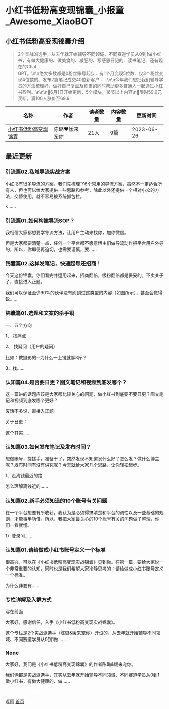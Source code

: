 # 小红书低粉高变现锦囊_小报童_Awesome_XiaoBOT

## 小红书低粉高变现锦囊介绍
> 2个实战派选手，从去年就开始辅导不同领域、不同赛道学员从0到1做小红书，有做大健康的、做美食的、减肥的、写感恩日记的、读书笔记、还有现在的Chat  
GPT。\n\n绝大多数都是0粉丝账号起步，有1个月变现5位数、仅3个粉丝变现4位数的、发布2篇笔记成交40位新客户……\n\n今年我们想把我们辅导学员的方法梳理好，做好自己复盘及积累的同时帮助更多普通人一起通过小红书盈利。\n\n\n📌6月1日开始更新，5个模块，16节以上内容\n📣限时59.9元买断，满100人涨价至69.9  
  


|名称|作者|读者数量|内容数量|更新时间|
|---|---|---|---|---|
|[小红书低粉高变现锦囊](https://xiaobot.net/p/KYM001?refer=9c3f1c95-a052-465a-9902-f6d75080262a)|陈璐❤️媛来宠你|21人|9篇|2023-06-26|

## 最近更新
### 引流篇02.私域导流实战方案

小红书有很多导流的方案，我们先梳理了6个常用的导流方案，虽然不一定适合所有人，但也可以给大家提供一些思路和参考，除此以外还提供一个相对小众的方法，交替使用，就不容易被系统抓包拉。

<......

### 引流篇01.如何构建导流SOP？

我相信大家都想要学导流方法，让用户主动来找你，加你微信。

但是大家都要清楚一点，任何一个平台都不愿意博主们做导流动作把平台用户外导的，所以，你即便再迫切，也需要谨慎，要......

### 锦囊篇02.这样发笔记，快速起号还招商！

今天这份锦囊，你们看完并运用起来，招商翻倍，吸粉翻倍都是妥妥的。不卖关子了，直接进入正题。

我们可以保证至少90%的伙伴没有刷到过这类型的内容（如图所示），甚至会觉得说......

### 锦囊篇01.选题和文案的杀手锏

一．五个方向

1、 找痛点

2、 找疑问（用户的疑问）

比如：教摄影的--为什么一上镜就胖3斤？

3、找......

### 认知篇04.是否要日更？图文笔记和视频到底发哪个？

这一篇讲的话题应该是大家都比较关心的问题，做小红书到底要不要日更？图文笔记和视频到底发哪个更好？

废话不多说，直接入正题。

关于日更：

这个其实......

### 认知篇03.如何发布笔记及发布时间？

想做账号，搓搓手，准备干了，突然发现不知道发什么好？怎么发？做什么博主呢？发布时间有没有讲究呢？今天就给大家几个思路，让你轻松起步。

1、走离钱最近的路

怎么理解离钱近的......

### 认知篇02.新手必须知道的10个账号有关问题

在一个平台想要有所收获，我认为是必须得搞清楚和平台的调性以及一些基础的规则，才能事半功倍。所以，我把大家最关心的10个账号有关的问题做了整理，你们一看就懂。

1）登录问......

### 认知篇01.请给做成小红书账号定义一个标准

很高兴，可以在《小红书低粉高变现实战锦囊》见到你。在第一篇，要给大家说一个非常重要的认知，同时也是我们希望大家冷静思考的：请给做成小红书账号定义一个标准。

为什么非要有......

### 专栏详解及入群方式

写在前面

大家好，感谢信任，入手《小红书低粉高变现实战锦囊》。

这个专栏是2个实战派选手（陈璐&媛来宠你）开设的，从去年就开始辅导不同领域、不同赛道学员从0到1做......

### None

大家好，我们是《小红书低粉高变现锦囊》的作者陈璐&媛来宠你。

我们俩都是实战派选手，其实从去年就开始辅导不同领域、不同赛道学员从0到1做小红书，有做大健康的、做......


<a href="https://github.com/Reno9527/awesome-xiaobot" style="color: white; text-decoration: none;">awesome-xiaobot</a>

返回 [首页](../README.md)
